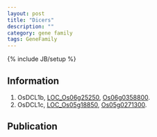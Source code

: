 ```yaml
---
layout: post
title: "Dicers"
description: ""
category: gene family
tags: GeneFamily
---
```

{% include JB/setup %}

## Information
1. OsDCL1b, [LOC_Os06g25250](http://rice.plantbiology.msu.edu/cgi-bin/ORF_infopage.cgi?orf=LOC_Os06g25250), [Os06g0358800](http://rapdb.dna.affrc.go.jp/viewer/gbrowse_details/irgsp1?name=Os06g0358800).
2. OsDCL1c, [LOC_Os05g18850](http://rice.plantbiology.msu.edu/cgi-bin/ORF_infopage.cgi?orf=LOC_Os05g18850), [Os05g0271300](http://rapdb.dna.affrc.go.jp/viewer/gbrowse_details/irgsp1?name=Os05g0271300).

## Publication


